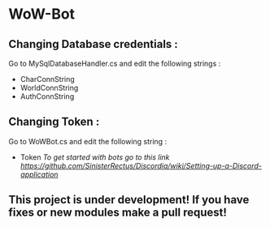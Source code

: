# WoW-Bot
## Changing Database credentials :
Go to MySqlDatabaseHandler.cs and edit the following strings : 
- CharConnString
- WorldConnString
- AuthConnString

## Changing Token : 
Go to WoWBot.cs and edit the following string : 
- Token
*To get started with bots go to this link 
https://github.com/SinisterRectus/Discordia/wiki/Setting-up-a-Discord-application*

## This project is under development! If you have fixes or new modules make a pull request!
